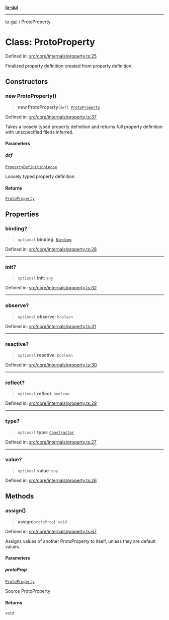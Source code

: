 [**io-gui**](../README.md)

***

[io-gui](../README.md) / ProtoProperty

# Class: ProtoProperty

Defined in: [src/core/internals/property.ts:25](https://github.com/io-gui/io/blob/main/src/core/internals/property.ts#L25)

Finalized property definition created from property definition.

## Constructors

### new ProtoProperty()

> **new ProtoProperty**(`def`): [`ProtoProperty`](ProtoProperty.md)

Defined in: [src/core/internals/property.ts:37](https://github.com/io-gui/io/blob/main/src/core/internals/property.ts#L37)

Takes a loosely typed property definition and returns full property definition with unscpecified fileds inferred.

#### Parameters

##### def

[`PropertyDefinitionLoose`](../type-aliases/PropertyDefinitionLoose.md)

Loosely typed property definition

#### Returns

[`ProtoProperty`](ProtoProperty.md)

## Properties

### binding?

> `optional` **binding**: [`Binding`](Binding.md)

Defined in: [src/core/internals/property.ts:28](https://github.com/io-gui/io/blob/main/src/core/internals/property.ts#L28)

***

### init?

> `optional` **init**: `any`

Defined in: [src/core/internals/property.ts:32](https://github.com/io-gui/io/blob/main/src/core/internals/property.ts#L32)

***

### observe?

> `optional` **observe**: `boolean`

Defined in: [src/core/internals/property.ts:31](https://github.com/io-gui/io/blob/main/src/core/internals/property.ts#L31)

***

### reactive?

> `optional` **reactive**: `boolean`

Defined in: [src/core/internals/property.ts:30](https://github.com/io-gui/io/blob/main/src/core/internals/property.ts#L30)

***

### reflect?

> `optional` **reflect**: `boolean`

Defined in: [src/core/internals/property.ts:29](https://github.com/io-gui/io/blob/main/src/core/internals/property.ts#L29)

***

### type?

> `optional` **type**: [`Constructor`](../type-aliases/Constructor.md)

Defined in: [src/core/internals/property.ts:27](https://github.com/io-gui/io/blob/main/src/core/internals/property.ts#L27)

***

### value?

> `optional` **value**: `any`

Defined in: [src/core/internals/property.ts:26](https://github.com/io-gui/io/blob/main/src/core/internals/property.ts#L26)

## Methods

### assign()

> **assign**(`protoProp`): `void`

Defined in: [src/core/internals/property.ts:67](https://github.com/io-gui/io/blob/main/src/core/internals/property.ts#L67)

Assigns values of another ProtoProperty to itself, unless they are default values.

#### Parameters

##### protoProp

[`ProtoProperty`](ProtoProperty.md)

Source ProtoProperty

#### Returns

`void`
